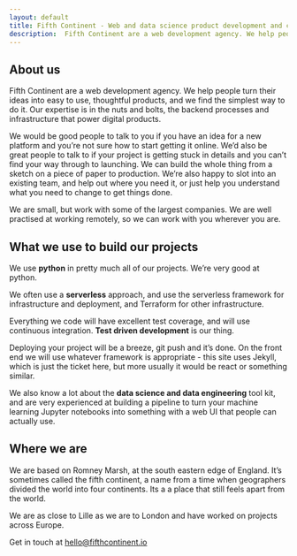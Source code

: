```yaml
---
layout: default
title: Fifth Continent - Web and data science product development and consultancy
description:  Fifth Continent are a web development agency. We help people turn their ideas into easy to use, thoughtful products, and we find the simplest way to do it. 
---
```


## About us

 Fifth Continent are a web development agency. We help people turn their ideas into easy to use, thoughtful products, and we find the simplest way to do it. Our expertise is in the nuts and bolts, the backend processes and infrastructure that power digital products. 

We would be good people to talk to you if you have an idea for a new platform and you’re not sure how to start getting it online. We’d also be great people to talk to if your project is getting stuck in details and you can’t find your way through to launching. We can build the whole thing from a sketch on a piece of paper to production. We’re also happy to slot into an existing team, and help out where you need it, or just help you understand what you need to change to get things done.

We are small, but work with some of the largest companies. We are well practised at working remotely, so we can work with you wherever you are. 


## What we use to build our projects

We use **python** in pretty much all of our projects. We’re very good at python. 

We often use a **serverless** approach, and use the serverless framework for infrastructure and deployment, and Terraform for other infrastructure. 

Everything we code will have excellent test coverage, and will use continuous integration. **Test driven development** is our thing. 

Deploying your project will be a breeze, git push and it’s done. On the front end we will use whatever framework is appropriate - this site uses Jekyll, which is just the ticket here, but more usually it would be react or something similar.

We also know a lot about the **data science and data engineering** tool kit, and are very experienced at building a pipeline to turn your machine learning Jupyter notebooks into something with a web UI that people can actually use.


## Where we are

We are based on Romney Marsh, at the south eastern edge of England. It’s sometimes called the fifth continent, a name from a time when geographers divided the world into four continents. Its a a place that still feels apart from the world. 

We are as close to Lille as we are to London and have worked on projects across Europe. 

Get in touch at [hello@fifthcontinent.io](hello@fifthcontinent.io)

